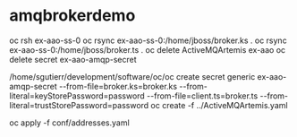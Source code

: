 # amqbrokerdemo


 oc rsh ex-aao-ss-0
 oc rsync ex-aao-ss-0:/home/jboss/broker.ks .
 oc rsync ex-aao-ss-0:/home/jboss/broker.ts .
 oc delete ActiveMQArtemis ex-aao
 oc delete secret ex-aao-amqp-secret
 
 /home/sgutierr/development/software/oc/oc create secret generic ex-aao-amqp-secret --from-file=broker.ks=broker.ks  --from-literal=keyStorePassword=password --from-file=client.ts=broker.ts --from-literal=trustStorePassword=password
 oc create -f ../ActiveMQArtemis.yaml 


oc apply -f conf/addresses.yaml 
